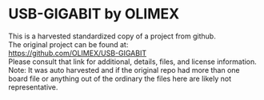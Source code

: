
# USB-GIGABIT by OLIMEX  
This is a harvested standardized copy of a project from github.  
The original project can be found at:  
https://github.com/OLIMEX/USB-GIGABIT  
Please consult that link for additional, details, files, and license information.  
Note: It was auto harvested and if the original repo had more than one board file or anything out of the ordinary the files here are likely not representative.  
    